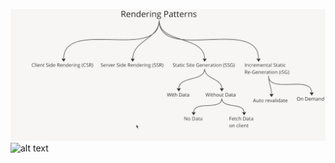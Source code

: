 
![alt text](/coding_patterns/rendering_patterns/images_used/rendering_patterns-1.png)
![alt text](/coding_patterns/rendering_patterns/images_used/rendering_patterns-2.png)
